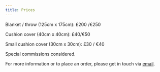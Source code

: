 ```yaml
---
title: Prices
---
```


Blanket / throw (125cm x 175cm): £200 /€250

Cushion cover (40cm x 40cm): £40/€50

Small cushion cover (30cm x 30cm): £30 / €40

Special commissions considered.

For more information or to place an order, please get in touch via [email](mailto:alisonscott@libero.it).
